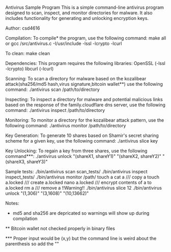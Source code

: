 Antivirus Sample Program
This is a simple command-line antivirus program designed to scan, inspect, and monitor directories for malware. It also includes functionality for generating and unlocking encryption keys.


Author: 
    csd4616


Compilation:
To compile* the program, use the following command:
    make all 
or
    gcc /src/antivirus.c -I/usr/include -lssl -lcrypto -lcurl

To clean:
    make clean



Dependencies:
This program requires the following libraries:
OpenSSL (-lssl -lcrypto)
libcurl (-lcurl)





Scanning:
To scan a directory for malware based on the kozalibear attack(sha256/md5 hash,virus signature,bitcoin wallet**) use the following command:
./antivirus scan /path/to/directory

Inspecting:
To inspect a directory for malware and potential malicious links based on the response of the family.cloudflare dns server, use the following command:
./antivirus inspect /path/to/directory

Monitoring:
To monitor a directory for the kozalibear attack pattern, use the following command:
./antivirus monitor /path/to/directory

Key Generation:
To generate 10 shares based on Shamir's secret sharing scheme for a given key, use the following command:
./antivirus slice key

Key Unlocking:
To regain a key from three shares, use the following command***:
./antivirus unlock "(shareX1, shareY1)" "(shareX2, shareY2)" "(shareX3, shareY3)"






Sample tests:
./bin/antivirus scan scan_tests/
./bin/antivirus inspect inspect_tests/
./bin/antivirus monitor /path/
    touch a
    cat a           /// copy a
    touch a.locked  /// create a.locked
    nano a.locked   /// encrypt contents of a to a.locked
    rm a            /// remove a !!Warning!!
./bin/antivirus slice 12
./bin/antivirus unlock "(1,306)" "(3,1608)" "(10,13662)"




Notes:
* md5 and sha256 are depricated so warnings will show up during compilation
   
** Bitcoin wallet not checked properly in binary files
   
*** Proper input would be (x,y) but the command line is weird about the parenthesis so add the ""
